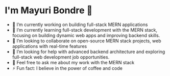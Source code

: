 # I'm Mayuri Bondre 👋



- 🔭 I’m currently working on building full-stack MERN applications
- 🌱 I’m currently learning full-stack development with the MERN stack, focusing on building dynamic web apps and improving backend skills.
- 👯 I’m looking to collaborate on  open-source MERN stack projects, web applications with real-time features
- 🤔 I’m looking for help with advanced backend architecture and exploring full-stack web development job opportunities.
- 💬 Feel free to ask me about my work with the MERN stack
- ⚡ Fun fact: I believe in the power of coffee and code


